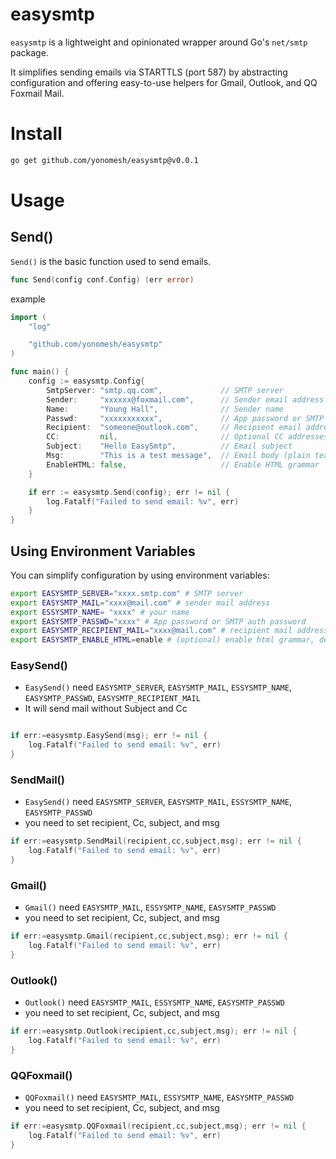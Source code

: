 # easysmtp

`easysmtp` is a lightweight and opinionated wrapper around Go's `net/smtp` package. 

It simplifies sending emails via STARTTLS (port 587) by abstracting configuration and offering easy-to-use helpers for Gmail, Outlook, and QQ Foxmail Mail.

# Install

```bash
go get github.com/yonomesh/easysmtp@v0.0.1
```

# Usage

## Send()

`Send()` is the basic function used to send emails.

```go
func Send(config conf.Config) (err error)
```

example
```go
import (
	"log"

	"github.com/yonomesh/easysmtp"
)

func main() {
	config := easysmtp.Config{
		SmtpServer: "smtp.qq.com",             // SMTP server
		Sender:     "xxxxxx@foxmail.com",      // Sender email address
		Name:       "Young Hall",              // Sender name
		Passwd:     "xxxxxxxxxxx",             // App password or SMTP auth password
		Recipient:  "someone@outlook.com",     // Recipient email address
		CC:         nil,                       // Optional CC addresses ([]string)
		Subject:    "Hello EasySmtp",          // Email subject
		Msg:        "This is a test message",  // Email body (plain text or HTML)
		EnableHTML: false,                     // Enable HTML grammar
	}

	if err := easysmtp.Send(config); err != nil {
		log.Fatalf("Failed to send email: %v", err)
	}
}
```

## Using Environment Variables

You can simplify configuration by using environment variables:

```bash
export EASYSMTP_SERVER="xxxx.smtp.com" # SMTP server
export EASYSMTP_MAIL="xxxx@mail.com" # sender mail address
export ESSYSMTP_NAME= "xxxx" # your name
export EASYSMTP_PASSWD="xxxx" # App password or SMTP auth password
export EASYSMTP_RECIPIENT_MAIL="xxxx@mail.com" # recipient mail address
export EASYSMTP_ENABLE_HTML=enable # (optional) enable html grammar, default false
```

### EasySend()

- `EasySend()` need `EASYSMTP_SERVER`, `EASYSMTP_MAIL`, `ESSYSMTP_NAME`, `EASYSMTP_PASSWD`, `EASYSMTP_RECIPIENT_MAIL` 
- It will send mail without Subject and Cc

```go

if err:=easysmtp.EasySend(msg); err != nil {
    log.Fatalf("Failed to send email: %v", err)
}
```
### SendMail()

- `EasySend()` need `EASYSMTP_SERVER`, `EASYSMTP_MAIL`, `ESSYSMTP_NAME`, `EASYSMTP_PASSWD` 
- you need to set recipient, Cc, subject, and msg
```go
if err:=easysmtp.SendMail(recipient,cc,subject,msg); err != nil {
    log.Fatalf("Failed to send email: %v", err)
}
```

### Gmail()
-  `Gmail()` need `EASYSMTP_MAIL`, `ESSYSMTP_NAME`, `EASYSMTP_PASSWD` 
- you need to set recipient, Cc, subject, and msg
```go
if err:=easysmtp.Gmail(recipient,cc,subject,msg); err != nil {
    log.Fatalf("Failed to send email: %v", err)
}
```

### Outlook()
-  `Outlook()` need `EASYSMTP_MAIL`, `ESSYSMTP_NAME`, `EASYSMTP_PASSWD` 
- you need to set recipient, Cc, subject, and msg
```go
if err:=easysmtp.Outlook(recipient,cc,subject,msg); err != nil {
    log.Fatalf("Failed to send email: %v", err)
}
```
### QQFoxmail()
-  `QQFoxmail()` need `EASYSMTP_MAIL`, `ESSYSMTP_NAME`, `EASYSMTP_PASSWD` 
- you need to set recipient, Cc, subject, and msg
```go
if err:=easysmtp.QQFoxmail(recipient,cc,subject,msg); err != nil {
    log.Fatalf("Failed to send email: %v", err)
}
```
